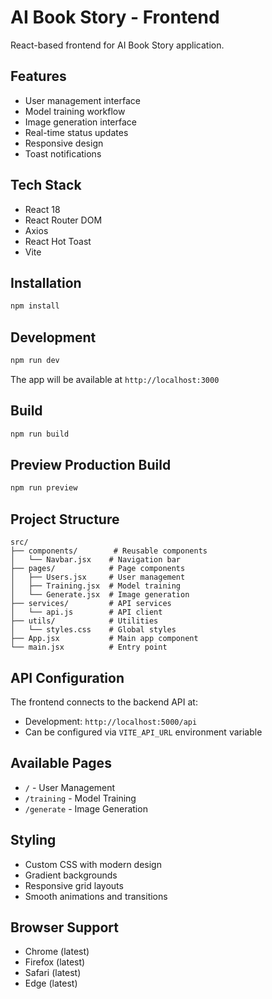 # AI Book Story - Frontend

React-based frontend for AI Book Story application.

## Features

- User management interface
- Model training workflow
- Image generation interface
- Real-time status updates
- Responsive design
- Toast notifications

## Tech Stack

- React 18
- React Router DOM
- Axios
- React Hot Toast
- Vite

## Installation

```bash
npm install
```

## Development

```bash
npm run dev
```

The app will be available at `http://localhost:3000`

## Build

```bash
npm run build
```

## Preview Production Build

```bash
npm run preview
```

## Project Structure

```
src/
├── components/        # Reusable components
│   └── Navbar.jsx    # Navigation bar
├── pages/            # Page components
│   ├── Users.jsx     # User management
│   ├── Training.jsx  # Model training
│   └── Generate.jsx  # Image generation
├── services/         # API services
│   └── api.js        # API client
├── utils/            # Utilities
│   └── styles.css    # Global styles
├── App.jsx           # Main app component
└── main.jsx          # Entry point
```

## API Configuration

The frontend connects to the backend API at:
- Development: `http://localhost:5000/api`
- Can be configured via `VITE_API_URL` environment variable

## Available Pages

- `/` - User Management
- `/training` - Model Training
- `/generate` - Image Generation

## Styling

- Custom CSS with modern design
- Gradient backgrounds
- Responsive grid layouts
- Smooth animations and transitions

## Browser Support

- Chrome (latest)
- Firefox (latest)
- Safari (latest)
- Edge (latest)
